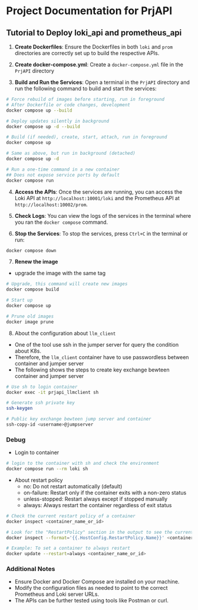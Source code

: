 # Project Documentation for PrjAPI

## Tutorial to Deploy loki_api and prometheus_api

1. **Create Dockerfiles**: Ensure the Dockerfiles in both `loki` and `prom` directories are correctly set up to build the respective APIs.

2. **Create docker-compose.yml**: Create a `docker-compose.yml` file in the `PrjAPI` directory

3. **Build and Run the Services**: Open a terminal in the `PrjAPI` directory and run the following command to build and start the services:
```bash
# Force rebuild of images before starting, run in foreground
# After Dockerfile or code changes, development
docker compose up --build

# Deploy updates silently in background
docker compose up -d --build

# Build (if needed), create, start, attach, run in foreground
docker compose up

# Same as above, but run in background (detached)
docker compose up -d

# Run a one-time command in a new container
## Does not expose service ports by default
docker compose run

```

4. **Access the APIs**: Once the services are running, you can access the Loki API at `http://localhost:10001/loki` and the Prometheus API at `http://localhost:10002/prom`.

5. **Check Logs**: You can view the logs of the services in the terminal where you ran the `docker compose` command.

6. **Stop the Services**: To stop the services, press `Ctrl+C` in the terminal or run:
```bash
docker compose down
```

7. **Renew the image**
- upgrade the image with the same tag
```bash
# Upgrade, this command will create new images
docker compose build

# Start up
docker compose up

# Prune old images
docker image prune
```

8. About the configuration about `llm_client`
- One of the tool use ssh in the jumper server for query the condition about K8s.
- Therefore, the `llm_client` container have to use passwordless between container and jumper server
- The following shows the steps to create key exchange bewteen container and jumper server
```bash
# Use sh to login container
docker exec -it prjapi_llmclient sh

# Generate ssh private key
ssh-keygen

# Public key exchange bewteen jump server and container
ssh-copy-id <username>@jumpserver
```

### Debug
- Login to container
```bash
# login to the container with sh and check the environment
docker compose run --rm loki sh
```
- About restart policy
  - no: Do not restart automatically (default)
  - on-failure: Restart only if the container exits with a non-zero status
  - unless-stopped: Restart always except if stopped manually
  - always: Always restart the container regardless of exit status
```bash
# Check the current restart policy of a container
docker inspect <container_name_or_id>

# Look for the "RestartPolicy" section in the output to see the current policy
docker inspect --format='{{.HostConfig.RestartPolicy.Name}}' <container_name_or_id>

# Example: To set a container to always restart
docker update --restart=always <container_name_or_id>
```

### Additional Notes
- Ensure Docker and Docker Compose are installed on your machine.
- Modify the configuration files as needed to point to the correct Prometheus and Loki server URLs.
- The APIs can be further tested using tools like Postman or curl.